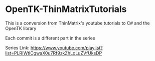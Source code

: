 # OpenTK-ThinMatrixTutorials

This is a conversion from ThinMatrix's youtube tutorials to C# and the OpenTK library 

Each commit is a different part in the series 

Series Link: https://www.youtube.com/playlist?list=PLRIWtICgwaX0u7Rf9zkZhLoLuZVfUksDP
